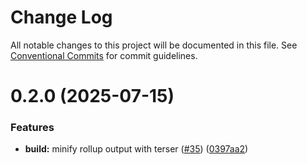 # Change Log

All notable changes to this project will be documented in this file.
See [Conventional Commits](https://conventionalcommits.org) for commit guidelines.

# 0.2.0 (2025-07-15)

### Features

- **build:** minify rollup output with terser ([#35](https://github.com/Geocaching/lerna-v2/issues/35)) ([0397aa2](https://github.com/Geocaching/lerna-v2/commit/0397aa2a3a19ad0d22a0c83d13dc1b25e0a5782e))
